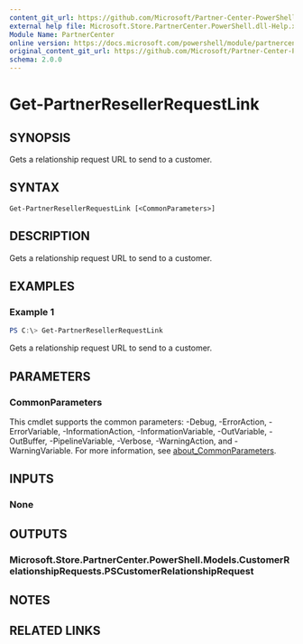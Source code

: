 ```yaml
---
content_git_url: https://github.com/Microsoft/Partner-Center-PowerShell/blob/master/docs/help/Get-PartnerResellerRequestLink.md
external help file: Microsoft.Store.PartnerCenter.PowerShell.dll-Help.xml
Module Name: PartnerCenter
online version: https://docs.microsoft.com/powershell/module/partnercenter/Get-PartnerResellerRequestLink
original_content_git_url: https://github.com/Microsoft/Partner-Center-PowerShell/blob/master/docs/help/Get-PartnerResellerRequestLink.md
schema: 2.0.0
---
```


# Get-PartnerResellerRequestLink

## SYNOPSIS
Gets a relationship request URL to send to a customer.

## SYNTAX

```
Get-PartnerResellerRequestLink [<CommonParameters>]
```

## DESCRIPTION
Gets a relationship request URL to send to a customer.

## EXAMPLES

### Example 1
```powershell
PS C:\> Get-PartnerResellerRequestLink
```

Gets a relationship request URL to send to a customer.

## PARAMETERS

### CommonParameters
This cmdlet supports the common parameters: -Debug, -ErrorAction, -ErrorVariable, -InformationAction, -InformationVariable, -OutVariable, -OutBuffer, -PipelineVariable, -Verbose, -WarningAction, and -WarningVariable. For more information, see [about_CommonParameters](http://go.microsoft.com/fwlink/?LinkID=113216).

## INPUTS

### None

## OUTPUTS

### Microsoft.Store.PartnerCenter.PowerShell.Models.CustomerRelationshipRequests.PSCustomerRelationshipRequest

## NOTES

## RELATED LINKS

